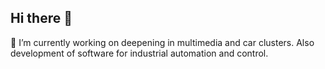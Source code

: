 ## Hi there 👋

🔭 I’m currently working on deepening in multimedia and car clusters. Also development of software for industrial automation and control.

  
